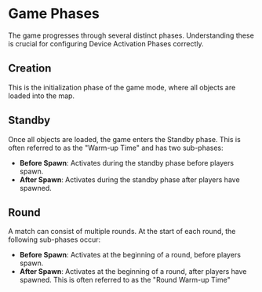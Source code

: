 # Game Phases

The game progresses through several distinct phases. Understanding these is crucial for configuring Device Activation Phases correctly.

## Creation

This is the initialization phase of the game mode, where all objects are loaded into the map.

## Standby

Once all objects are loaded, the game enters the Standby phase. This is often referred to as the "Warm-up Time" and has two sub-phases:

- **Before Spawn**: Activates during the standby phase before players spawn.
- **After Spawn**: Activates during the standby phase after players have spawned.

## Round

A match can consist of multiple rounds. At the start of each round, the following sub-phases occur:

- **Before Spawn**: Activates at the beginning of a round, before players spawn.
- **After Spawn**: Activates at the beginning of a round, after players have spawned. This is often referred to as the "Round Warm-up Time"